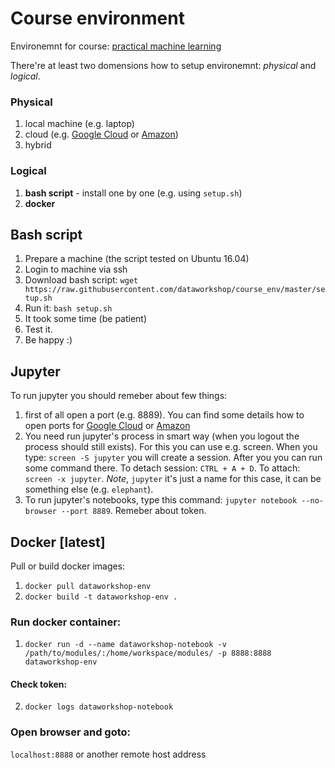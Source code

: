 # Course environment
Environemnt for course: [practical machine learning](http://dataworkshop.eu)

There're at least two domensions how to setup environemnt: *physical* and *logical*.

### Physical 
1. local machine (e.g. laptop)
2. cloud (e.g. [Google Cloud](https://github.com/dataworkshop/gcloud_setup) or [Amazon](https://github.com/dataworkshop/amazon_setup))
3. hybrid

### Logical
1. **bash script** - install one by one (e.g. using `setup.sh`)
2. **docker** 

## Bash script
1. Prepare a machine (the script tested on Ubuntu 16.04)
2. Login to machine via ssh
3. Download bash script: `wget https://raw.githubusercontent.com/dataworkshop/course_env/master/setup.sh`
4. Run it: `bash setup.sh`
5. It took some time (be patient)
6. Test it.
7. Be happy :)

## Jupyter
To run jupyter you should remeber about few things:
1. first of all open a port (e.g. 8889). You can find some details how to open ports for [Google Cloud](https://github.com/dataworkshop/gcloud_setup) or [Amazon](https://github.com/dataworkshop/amazon_setup)
2. You need run jupyter's process in smart way (when you logout the process should still exists). For this you can use e.g. screen. When you type: `screen -S jupyter` you will create a session. After you you can run some command there. To detach session: `CTRL + A + D`. To attach: `screen -x jupyter`. *Note*, `jupyter` it's just a name for this case, it can be something else (e.g. `elephant`).
3. To run jupyter's notebooks, type this command: `jupyter notebook --no-browser --port 8889`. Remeber about token.


## Docker [latest]

Pull or build docker images:
1. `docker pull dataworkshop-env`
2. `docker build -t dataworkshop-env .`

### Run docker container:
1. `docker run -d --name dataworkshop-notebook -v /path/to/modules/:/home/workspace/modules/ -p 8888:8888 dataworkshop-env`

#### Check token:
2. `docker logs dataworkshop-notebook`

### Open browser and goto:
`localhost:8888` or another remote host address
